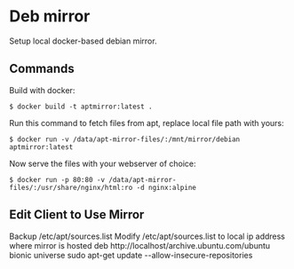 # Deb mirror

Setup local docker-based debian mirror.

## Commands

Build with docker:

    $ docker build -t aptmirror:latest .


Run this command to fetch files from apt, replace local file path with yours:
    
    $ docker run -v /data/apt-mirror-files/:/mnt/mirror/debian aptmirror:latest

Now serve the files with your webserver of choice:
    
    $ docker run -p 80:80 -v /data/apt-mirror-files/:/usr/share/nginx/html:ro -d nginx:alpine
    
## Edit Client to Use Mirror
Backup /etc/apt/sources.list
Modify /etc/apt/sources.list to local ip address where mirror is hosted
deb http://localhost/archive.ubuntu.com/ubuntu bionic universe
sudo apt-get update --allow-insecure-repositories
